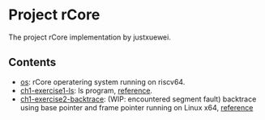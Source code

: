 # Project rCore

The project rCore implementation by justxuewei.

## Contents

- [os](./src/os): rCore operatering system running on riscv64.
- [ch1-exercise1-ls](./src/ls): ls program, [reference](https://rcore-os.github.io/rCore-Tutorial-Book-v3/chapter1/7exercise.html).
- [ch1-exercise2-backtrace](./src/backtrace): (WIP: encountered segment fault) backtrace using base pointer and frame pointer running on Linux x64, [reference](https://rcore-os.github.io/rCore-Tutorial-Book-v3/chapter1/7exercise.html)
